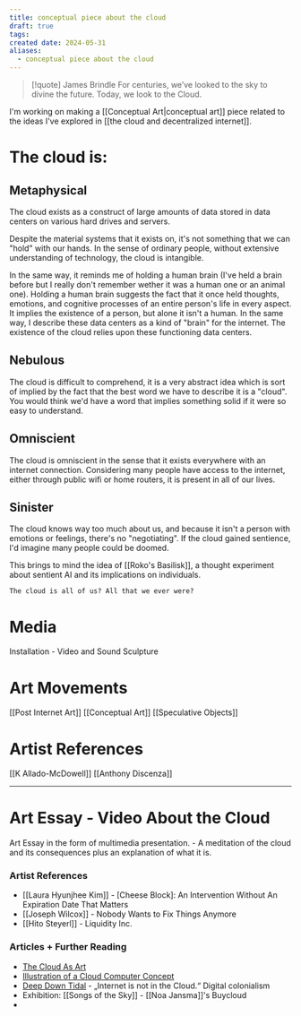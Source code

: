 ```yaml
---
title: conceptual piece about the cloud
draft: true
tags: 
created date: 2024-05-31
aliases:
  - conceptual piece about the cloud
---
```

> [!quote] James Brindle
> For centuries, we’ve looked to the sky to divine the future. Today, we look to the Cloud. 

I'm working on making a [[Conceptual Art|conceptual art]] piece related to the ideas I've explored in [[the cloud and decentralized internet]].
# The cloud is:
## Metaphysical
The cloud exists as a construct of large amounts of data stored in data centers on various hard drives and servers.

Despite the material systems that it exists on, it's not something that we can "hold" with our hands. In the sense of ordinary people, without extensive understanding of technology, the cloud is intangible. 

In the same way, it reminds me of holding a human brain (I've held a brain before but I really don't remember wether it was a human one or an animal one). Holding a human brain suggests the fact that it once held thoughts, emotions, and cognitive processes of an entire person's life in every aspect. It implies the existence of a person, but alone it isn't a human. In the same way, I describe these data centers as a kind of "brain" for the internet. The existence of the cloud relies upon these functioning data centers. 
## Nebulous
The cloud is difficult to comprehend, it is a very abstract idea which is sort of implied by the fact that the best word we have to describe it is a "cloud". You would think we'd have a word that implies something solid if it were so easy to understand. 
## Omniscient
The cloud is omniscient in the sense that it exists everywhere with an internet connection. Considering many people have access to the internet, either through public wifi or home routers, it is present in all of our lives. 
## Sinister
The cloud knows way too much about us, and because it isn't a person with emotions or feelings, there's no "negotiating". If the cloud gained sentience, I'd imagine many people could be doomed. 

This brings to mind the idea of [[Roko's Basilisk]], a thought experiment about sentient AI and its implications on individuals. 

```
The cloud is all of us? All that we ever were?
```

# Media
Installation - Video and Sound
Sculpture
# Art Movements
[[Post Internet Art]]
[[Conceptual Art]]
[[Speculative Objects]]
# Artist References
[[K Allado-McDowell]]
[[Anthony Discenza]]

----
# Art Essay - Video About the Cloud
Art Essay in the form of multimedia presentation. - A meditation of the cloud and its consequences plus an explanation of what it is.



### Artist References
- [[Laura Hyunjhee Kim]] - \[Cheese Block\]: An Intervention Without An Expiration Date That Matters
- [[Joseph Wilcox]] - Nobody Wants to Fix Things Anymore
- [[Hito Steyerl]] - Liquidity Inc.

### Articles + Further Reading
- [The Cloud As Art](https://www.vice.com/en/article/aeqzk5/the-cloud-as-art) 
- [Illustration of a Cloud Computer Concept](https://www.researchgate.net/figure/An-illustration-of-the-Cloud-Computing-concept-All-kinds-of-computing-and-communication_fig1_261431852)
- [Deep Down Tidal](https://www.gwi-boell.de/en/2019/04/10/internet-not-cloud-digital-colonialism) - „Internet is not in the Cloud.“ Digital colonialism
- Exhibition: [[Songs of the Sky]] - [[Noa Jansma]]'s Buycloud
- 